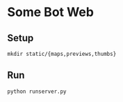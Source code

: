 Some Bot Web
============

Setup
-----

    mkdir static/{maps,previews,thumbs}

Run
----

    python runserver.py
